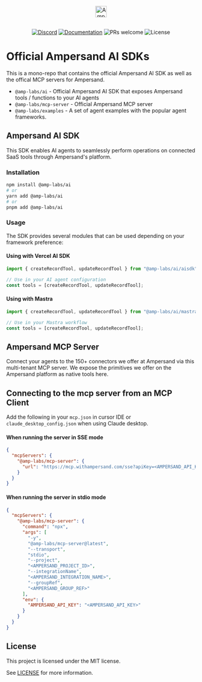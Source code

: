 <br/>
<div align="center">
    <a href="https://www.withampersand.com/?utm_source=github&utm_medium=readme&utm_campaign=mcp-docs-server&utm_content=logo">
    <img src="https://res.cloudinary.com/dycvts6vp/image/upload/v1723671980/ampersand-logo-black.svg" height="30" align="center" alt="Ampersand logo" >
    </a>
<br/>
<br/>

<div align="center">

 [![Discord](https://img.shields.io/badge/Join%20The%20Community-black?logo=discord)](https://discord.gg/BWP4BpKHvf) [![Documentation](https://img.shields.io/badge/Read%20our%20Documentation-black?logo=book)](https://docs.withampersand.com) ![PRs welcome](https://img.shields.io/badge/PRs-welcome-brightgreen.svg) <img src="https://img.shields.io/static/v1?label=license&message=MIT&color=white" alt="License">
</div>

</div>

# Official Ampersand AI SDKs

This is a mono-repo that contains the official Ampersand AI SDK as well as the offical MCP servers for Ampersand.


- `@amp-labs/ai` - Official Ampersand AI SDK that exposes Ampersand tools / functions to your AI agents 
- `@amp-labs/mcp-server` - Official Ampersand MCP server 
- `@amp-labs/examples` - A set of agent examples with the popular agent frameworks. 


## Ampersand AI SDK

This SDK enables AI agents to seamlessly perform operations on connected SaaS tools through Ampersand's platform.

### Installation

```bash
npm install @amp-labs/ai
# or
yarn add @amp-labs/ai
# or
pnpm add @amp-labs/ai
```

### Usage

The SDK provides several modules that can be used depending on your framework preference:

#### Using with Vercel AI SDK

```typescript
import { createRecordTool, updateRecordTool } from "@amp-labs/ai/aisdk";

// Use in your AI agent configuration
const tools = [createRecordTool, updateRecordTool];
```

#### Using with Mastra

```typescript
import { createRecordTool, updateRecordTool } from "@amp-labs/ai/mastra";

// Use in your Mastra workflow
const tools = [createRecordTool, updateRecordTool];
```

## Ampersand MCP Server 

Connect your agents to the 150+ connectors we offer at Ampersand via this multi-tenant MCP server. We expose the primitives we offer on the Ampersand platform as native tools here.

## Connecting to the mcp server from an MCP Client

Add the following in your `mcp.json` in cursor IDE or `claude_desktop_config.json` when using Claude desktop.


#### When running the server in SSE mode

```json
{
  "mcpServers": {
    "@amp-labs/mcp-server": {
      "url": "https://mcp.withampersand.com/sse?apiKey=<AMPERSAND_API_KEY>&project=<AMPERSAND_PROJECT_ID>&integrationName=<AMPERSAND_INTEGRATION_NAME>&groupRef=<AMPERSAND_GROUP_REF>"
    }
  }
}

```

#### When running the server in stdio mode

```json
{
  "mcpServers": {
    "@amp-labs/mcp-server": {
      "command": "npx",
      "args": [
        "-y",
        "@amp-labs/mcp-server@latest",
        "--transport",
        "stdio",
        "--project",
        "<AMPERSAND_PROJECT_ID>",
        "--integrationName",
        "<AMPERSAND_INTEGRATION_NAME>",
        "--groupRef",
        "<AMPERSAND_GROUP_REF>"
      ],
      "env": {
        "AMPERSAND_API_KEY": "<AMPERSAND_API_KEY>"
      }
    }
  }
}

```

## License

This project is licensed under the MIT license.

See [LICENSE](./LICENSE) for more information.
